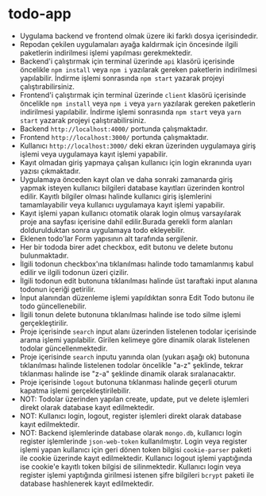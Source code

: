 # todo-app

- Uygulama backend ve frontend olmak üzere iki farklı dosya içerisindedir.
- Repodan çekilen uygulamaları ayağa kaldırmak için öncesinde ilgili paketlerin indirilmesi işlemi yapılması gerekmektedir.
- Backend'i çalıştırmak için terminal üzerinde `api` klasörü içerisinde öncelikle  `npm install` veya  `npm i` yazılarak gereken paketlerin indirilmesi yapılabilir. İndirme işlemi sonrasında  `npm start` yazarak projeyi çalıştırabilirsiniz.
- Frontend'i çalıştırmak için terminal üzerinde `client` klasörü içerisinde öncelikle `npm install` veya  `npm i` veya `yarn` yazılarak gereken paketlerin indirilmesi yapılabilir. İndirme işlemi sonrasında `npm start` veya `yarn start` yazarak projeyi çalıştırabilirsiniz.
- Backend `http://localhost:4000/` portunda çalışmaktadır.
- Frontend `http://localhost:3000/` portunda çalışmaktadır.
- Kullanıcı `http://localhost:3000/` deki ekran üzerinden uygulamaya giriş işlemi veya uygulamaya kayıt işlemi yapabilir. 
- Kayıt olmadan giriş yapmaya çalışan kullanıcı için login ekranında uyarı yazısı çıkmaktadır. 
- Uygulamaya önceden  kayıt olan ve daha sonraki zamanarda giriş yapmak isteyen kullanıcı bilgileri database kayıtları üzerinden kontrol edilir. Kayıtlı bilgiler olması halinde kullanıcı giriş işlemlerini tamamlayabilir veya kullanıcı uygulamaya kayıt işlemi yapabilir. 
- Kayıt işlemi yapan kullanıcı otomatik olarak login olmuş varsayılarak proje ana sayfası içerisine dahil edilir.Burada gerekli form alanları doldurulduktan sonra uygulamaya todo ekleyebilir. 
- Eklenen todo'lar Form yapısının alt tarafında sergilenir. 
- Her bir tododa birer adet checkbox, edit butonu ve delete butonu bulunmaktadır. 
- İlgili todonun checkbox'ına tıklanılması halinde todo tamamlanmış kabul edilir ve ilgili todonun üzeri çizilir. 
- İlgili todonun edit butonuna tıklanılması halinde üst taraftaki input alanına todonun içeriği getirilir. 
- İnput alanından düzenleme işlemi yapıldıktan sonra Edit Todo butonu ile todo güncellenebilir.
- İlgili tonun delete butonuna tıklanılması halinde ise todo silme işlemi gerçekleştirilir.
- Proje içerisinde `search` input alanı üzerinden listelenen todolar içerisinde arama işlemi yapılabilir. Girilen kelimeye göre dinamik olarak listelenen todolar güncellenmektedir.
- Proje içerisinde `search` inputu yanında olan (yukarı aşağı ok) butonuna tıklanılması halinde listelenen todolar öncelikle "a-z" şeklinde, tekrar tıklanması halinde ise "z-a" şeklinde dinamik olarak sıralanacaktır.
- Proje içerisinde `logout` butonuna tıklanması halinde geçerli oturum kapatma işlemi gerçekleştirilebilir.
- NOT: Todolar üzerinden yapılan create, update, put ve delete işlemleri direkt olarak database kayıt edilmektedir.
- NOT: Kullanıcı login, logout, register işlemleri direkt olarak database kayıt edilmektedir.
- NOT: Backend işlemlerinde database olarak `mongo.db`, kullanıcı login register işlemlerinde `json-web-token` kullanılmıştır. Login veya register işlemi yapan kullanıcı için geri dönen token bilgisi `cookie-parser` paketi ile cookie üzerinde kayıt edilmektedir. Kullanıcı logout işlemi yaptığında ise cookie'e kayıtlı token bilgisi de silinmektedir. Kullanıcı login veya register işlemi yaptığında girilmesi istenen şifre bilgileri `bcrypt` paketi ile database hashlenerek kayıt edilmektedir.
